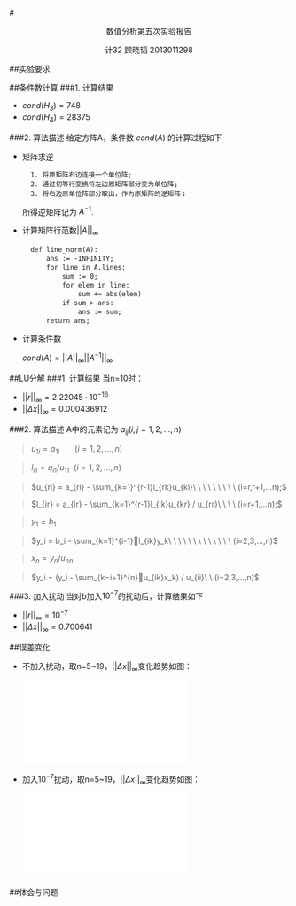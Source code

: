 #<center>数值分析第五次实验报告</center>
<center>计32 顾晓韬 2013011298 </center>

##实验要求
<!--![](img/question.png)-->

##条件数计算
###1. 计算结果
* $cond(H_3) = 748$
* $cond(H_4) = 28375$

###2. 算法描述
给定方阵A，条件数 $cond(A)$ 的计算过程如下

* 矩阵求逆
	
		1. 将原矩阵右边连接一个单位阵;
		2. 通过初等行变换将左边原矩阵部分变为单位阵;
		3. 将右边原单位阵部分取出，作为原矩阵的逆矩阵；

	所得逆矩阵记为 $A^{-1}$.

* 计算矩阵行范数$||A||_\infty$
		
		def line_norm(A):
			ans := -INFINITY;
			for line in A.lines:
				sum := 0;
				for elem in line:
					sum += abs(elem)
				if sum > ans:
					ans := sum;
			return ans;	
		
* 计算条件数

	$cond(A) = ||A||_\infty||A^{-1}||_\infty$
		
##LU分解
###1. 计算结果
当n=10时：

* $||r||_\infty = 2.22045 \cdot 10^{-16}$
* $||\Delta x||_\infty = 0.000436912$

###2. 算法描述
A中的元素记为 $a_{ij} (i,j = 1,2,...,n)$

> $u_{1i} = a_{1i}\ \ \ \ \ \ \  (i=1,2,...,n)$

> $l_{i1} = a_{i1} / u_{11}\ \ (i=1,2,...,n)$

> $u_{ri} = a_{ri} - \sum_{k=1}^{r-1}l_{rk}u_{ki}\ \ \ \ \ \ \ \ \ (i=r,r+1,...n);$

> $l_{ir} = a_{ir} - \sum_{k=1}^{r-1}l_{ik}u_{kr} / u_{rr}\ \ \ \ (i=r+1,...n);$

> $y_1 = b_1$

> $y_i = b_i - \sum_{k=1}^{i-1}l_{ik}y_k\ \ \ \ \ \ \ \ \ \ \ \ \ (i=2,3,...,n)$

> $x_n = y_n / u_{nn}$

> $y_i = (y_i - \sum_{k=i+1}^{n}u_{ik}x_k) / u_{ii}\ \ (i=2,3,...,n)$
	
	

###3. 加入扰动
当对$b$加入$10^{-7}$的扰动后，计算结果如下

* $||r||_\infty = 10^{-7}$
* $||\Delta x||_\infty = 0.700641$

##误差变化
* 不加入扰动，取n=5~19，$||\Delta x||_\infty$变化趋势如图：

	![](img/no_dis.pdf)

* 加入$10^{-7}$扰动，取n=5~19，$||\Delta x||_\infty$变化趋势如图：

	![](img/with_dis.pdf)

##体会与问题